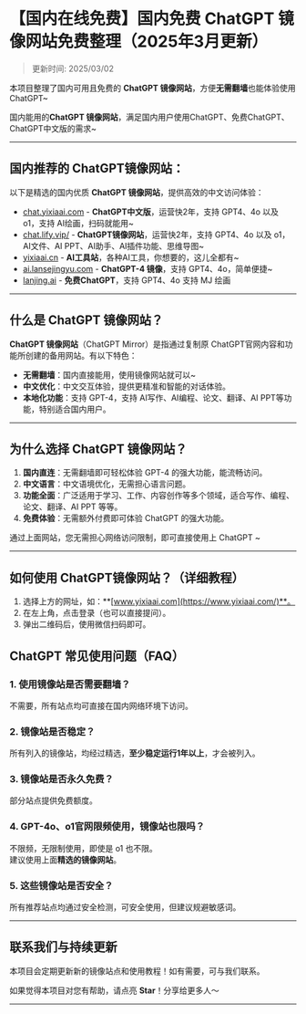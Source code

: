 # 【国内在线免费】国内免费 ChatGPT 镜像网站免费整理（2025年3月更新）

>更新时间: 2025/03/02   

本项目整理了国内可用且免费的 **ChatGPT 镜像网站**，方便**无需翻墙**也能体验使用 ChatGPT~

国内能用的**ChatGPT 镜像网站**，满足国内用户使用ChatGPT、免费ChatGPT、ChatGPT中文版的需求~

---

## 国内推荐的 ChatGPT镜像网站：

以下是精选的国内优质 **ChatGPT 镜像网站**，提供高效的中文访问体验：
- [chat.yixiaai.com](https://chat.yixiaai.com/) - **ChatGPT中文版**，运营快2年，支持 GPT4、4o 以及 o1，支持 AI绘画，扫码就能用~
- [chat.lify.vip/](https://www.yixiaai.com/) - **ChatGPT镜像网站**，运营快2年，支持 GPT4、4o 以及 o1，AI文件、AI PPT、AI助手、AI插件功能、思维导图~
- [yixiaai.cn](https://yixiaai.cn/) - **AI工具站**，各种AI工具，你想要的，这儿全都有~
- [ai.lansejingyu.com](https://ai.lansejingyu.com/) - **ChatGPT-4 镜像**，支持 GPT4、4o，简单便捷~
- [lanjing.ai](https://lanjing.ai/) - **免费ChatGPT**，支持 GPT4、4o 支持 MJ 绘画

---

## 什么是 ChatGPT 镜像网站？

**ChatGPT 镜像网站**（ChatGPT Mirror）是指通过复制原 ChatGPT官网内容和功能所创建的备用网站。有以下特色：

- **无需翻墙**：国内直接能用，使用镜像网站就可以~
- **中文优化**：中文交互体验，提供更精准和智能的对话体验。
- **本地化功能**：支持 GPT-4，支持 AI写作、AI编程、论文、翻译、AI PPT等功能，特别适合国内用户。

---

## 为什么选择 ChatGPT 镜像网站？

1. **国内直连**：无需翻墙即可轻松体验 GPT-4 的强大功能，能流畅访问。
2. **中文语言**：中文语境优化，无需担心语言问题。
3. **功能全面**：广泛适用于学习、工作、内容创作等多个领域，适合写作、编程、论文、翻译、AI PPT 等等。
4. **免费体验**：无需额外付费即可体验 ChatGPT 的强大功能。

通过上面网站，您无需担心网络访问限制，即可直接使用上 ChatGPT ~

---

## 如何使用 ChatGPT镜像网站？（详细教程）
1. 选择上方的网址，如：**[www.yixiaai.com](https://www.yixiaai.com/)**。
2. 在左上角，点击登录（也可以直接提问）。
3. 弹出二维码后，使用微信扫码即可。

## ChatGPT 常见使用问题（FAQ）
### 1. 使用镜像站是否需要翻墙？
不需要，所有站点均可直接在国内网络环境下访问。

### 2. 镜像站是否稳定？
所有列入的镜像站，均经过精选，**至少稳定运行1年以上**，才会被列入。

### 3. 镜像站是否永久免费？
部分站点提供免费额度。

### 4. GPT-4o、o1官网限频使用，镜像站也限吗？
不限频，无限制使用，即使是 o1 也不限。  
建议使用上面**精选的镜像网站**。

### 5. 这些镜像站是否安全？
所有推荐站点均通过安全检测，可安全使用，但建议规避敏感词。

---

## 联系我们与持续更新

本项目会定期更新新的镜像站点和使用教程！如有需要，可与我们联系。

如果觉得本项目对您有帮助，请点亮 **Star**！分享给更多人～

---

